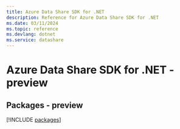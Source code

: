 ```yaml
---
title: Azure Data Share SDK for .NET
description: Reference for Azure Data Share SDK for .NET
ms.date: 03/11/2024
ms.topic: reference
ms.devlang: dotnet
ms.service: datashare
---
```

# Azure Data Share SDK for .NET - preview
## Packages - preview
[!INCLUDE [packages](data-share-index.md)]